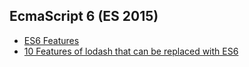 ## EcmaScript 6 (ES 2015)

* [ES6 Features](http://es6-features.org/#Constants)
* [10 Features of lodash that can be replaced with ES6](https://www.sitepoint.com/lodash-features-replace-es6/)
